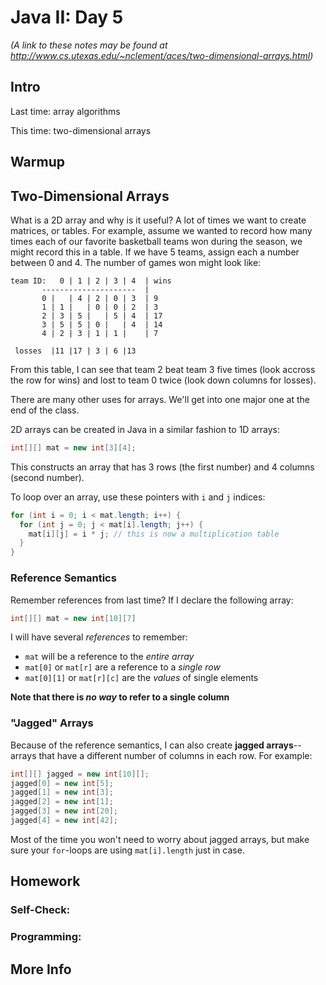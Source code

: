 # Java II: Day 5
*(A link to these notes may be found at http://www.cs.utexas.edu/~nclement/aces/two-dimensional-arrays.html)*

## Intro

Last time: array algorithms

This time: two-dimensional arrays

## Warmup


## Two-Dimensional Arrays
What is a 2D array and why is it useful? A lot of times we want to create matrices, or tables. For example, assume we wanted to record how many times each of our favorite basketball teams won during the season, we might record this in a table. If we have 5 teams, assign each a number between 0 and 4. The number of games won might look like:
```
team ID:   0 | 1 | 2 | 3 | 4  | wins 
       ---------------------  |
       0 |   | 4 | 2 | 0 | 3  | 9
       1 | 1 |   | 0 | 0 | 2  | 3
       2 | 3 | 5 |   | 5 | 4  | 17
       3 | 5 | 5 | 0 |   | 4  | 14
       4 | 2 | 3 | 1 | 1 |    | 7

 losses  |11 |17 | 3 | 6 |13
```
From this table, I can see that team 2 beat team 3 five times (look accross the row for wins) and lost to team 0 twice (look down columns for losses).

There are many other uses for arrays. We'll get into one major one at the end of the class.

2D arrays can be created in Java in a similar fashion to 1D arrays:
```java
int[][] mat = new int[3][4];
```
This constructs an array that has 3 rows (the first number) and 4 columns (second number).

To loop over an array, use these pointers with `i` and `j` indices:
```java
for (int i = 0; i < mat.length; i++) {
  for (int j = 0; j < mat[i].length; j++) {
    mat[i][j] = i * j; // this is now a multiplication table
  }
}
```

### Reference Semantics
Remember references from last time? If I declare the following array:
```java
int[][] mat = new int[10][7]
```
I will have several *references* to remember:
 - `mat` will be a reference to the *entire array*
 - `mat[0]` or `mat[r]` are a reference to a *single row*
 - `mat[0][1]` or `mat[r][c]` are the *values* of single elements

**Note that there is *no way* to refer to a single column**

### "Jagged" Arrays
Because of the reference semantics, I can also create **jagged arrays**--arrays that have a different number of columns in each row. For example:
```java
int[][] jagged = new int[10][];
jagged[0] = new int[5];
jagged[1] = new int[3];
jagged[2] = new int[1];
jagged[3] = new int[20];
jagged[4] = new int[42];
```
Most of the time you won't need to worry about jagged arrays, but make sure your `for`-loops are using `mat[i].length` just in case.

## Homework
### Self-Check:

### Programming:

## More Info
